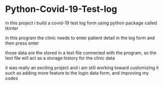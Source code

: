# Python-Covid-19-Test-log

in this project i build a covid-19 test log form using python package called tkinter

in this program the clinic needs to enter patient detail in the log form and then press enter

those data are the stored in a text file connected with the program, so the text file will act as a storage history for the clinic data

it was really an exciting project and i am still working toward customizing it such as adding more feature to the login data form, and improving my codes
